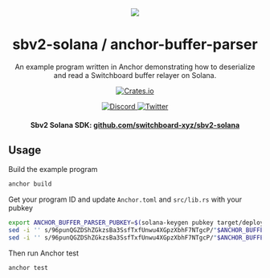 <div align="center">
  <a href="#">
    <img src="https://github.com/switchboard-xyz/sbv2-core/raw/main/website/static/img/icons/switchboard/avatar.png" />
  </a>

  <h1>sbv2-solana / anchor-buffer-parser</h1>

  <p>An example program written in Anchor demonstrating how to deserialize and read a Switchboard buffer relayer on Solana.</p>

  <p>
	<a href="https://crates.io/crates/switchboard-v2">
      <img alt="Crates.io" src="https://img.shields.io/crates/v/switchboard-v2?label=switchboard-v2&logo=rust" />
    </a>
  </p>

  <p>
    <a href="https://discord.gg/switchboardxyz">
      <img alt="Discord" src="https://img.shields.io/discord/841525135311634443?color=blueviolet&logo=discord&logoColor=white" />
    </a>
    <a href="https://twitter.com/switchboardxyz">
      <img alt="Twitter" src="https://img.shields.io/twitter/follow/switchboardxyz?label=Follow+Switchboard" />
    </a>
  </p>

  <h4>
    <strong>Sbv2 Solana SDK: </strong><a href="https://github.com/switchboard-xyz/sbv2-solana">github.com/switchboard-xyz/sbv2-solana</a>
  </h4>
</div>

## Usage

Build the example program

```bash
anchor build
```

Get your program ID and update `Anchor.toml` and `src/lib.rs` with your pubkey

```bash
export ANCHOR_BUFFER_PARSER_PUBKEY=$(solana-keygen pubkey target/deploy/anchor_buffer_parser-keypair.json)
sed -i '' s/96punQGZDShZGkzsBa3SsfTxfUnwu4XGpzXbhF7NTgcP/"$ANCHOR_BUFFER_PARSER_PUBKEY"/g Anchor.toml
sed -i '' s/96punQGZDShZGkzsBa3SsfTxfUnwu4XGpzXbhF7NTgcP/"$ANCHOR_BUFFER_PARSER_PUBKEY"/g src/lib.rs
```

Then run Anchor test

```bash
anchor test
```
